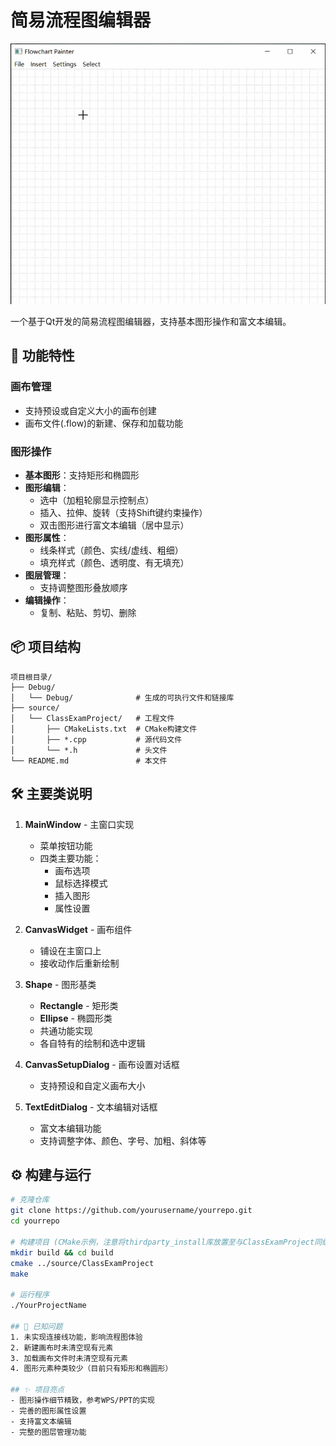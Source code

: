 # 简易流程图编辑器

![功能演示](./demo.gif)

一个基于Qt开发的简易流程图编辑器，支持基本图形操作和富文本编辑。

## 🚀 功能特性

### 画布管理
- 支持预设或自定义大小的画布创建
- 画布文件(.flow)的新建、保存和加载功能

### 图形操作
- **基本图形**：支持矩形和椭圆形
- **图形编辑**：
  - 选中（加粗轮廓显示控制点）
  - 插入、拉伸、旋转（支持Shift键约束操作）
  - 双击图形进行富文本编辑（居中显示）
- **图形属性**：
  - 线条样式（颜色、实线/虚线、粗细）
  - 填充样式（颜色、透明度、有无填充）
- **图层管理**：
  - 支持调整图形叠放顺序
- **编辑操作**：
  - 复制、粘贴、剪切、删除

## 📦 项目结构

```plaintext
项目根目录/
├── Debug/
│   └── Debug/              # 生成的可执行文件和链接库
├── source/
│   └── ClassExamProject/   # 工程文件
│       ├── CMakeLists.txt  # CMake构建文件
│       ├── *.cpp           # 源代码文件
│       └── *.h             # 头文件
└── README.md               # 本文件
```

## 🛠 主要类说明

1. **MainWindow** - 主窗口实现
   - 菜单按钮功能
   - 四类主要功能：
     - 画布选项
     - 鼠标选择模式
     - 插入图形
     - 属性设置

2. **CanvasWidget** - 画布组件
   - 铺设在主窗口上
   - 接收动作后重新绘制

3. **Shape** - 图形基类
   - **Rectangle** - 矩形类
   - **Ellipse** - 椭圆形类
   - 共通功能实现
   - 各自特有的绘制和选中逻辑

4. **CanvasSetupDialog** - 画布设置对话框
   - 支持预设和自定义画布大小

5. **TextEditDialog** - 文本编辑对话框
   - 富文本编辑功能
   - 支持调整字体、颜色、字号、加粗、斜体等

## ⚙️ 构建与运行

```bash
# 克隆仓库
git clone https://github.com/yourusername/yourrepo.git
cd yourrepo

# 构建项目 (CMake示例，注意将thirdparty_install库放置至与ClassExamProject同级)
mkdir build && cd build
cmake ../source/ClassExamProject
make

# 运行程序
./YourProjectName

## 📌 已知问题
1. 未实现连接线功能，影响流程图体验
2. 新建画布时未清空现有元素
3. 加载画布文件时未清空现有元素
4. 图形元素种类较少（目前只有矩形和椭圆形）

## ✨ 项目亮点
- 图形操作细节精致，参考WPS/PPT的实现
- 完善的图形属性设置
- 支持富文本编辑
- 完整的图层管理功能
